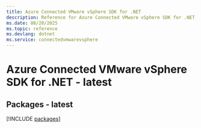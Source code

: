 ```yaml
---
title: Azure Connected VMware vSphere SDK for .NET
description: Reference for Azure Connected VMware vSphere SDK for .NET
ms.date: 08/20/2025
ms.topic: reference
ms.devlang: dotnet
ms.service: connectedvmwarevsphere
---
```

# Azure Connected VMware vSphere SDK for .NET - latest
## Packages - latest
[!INCLUDE [packages](connected-vmware-vsphere-index.md)]